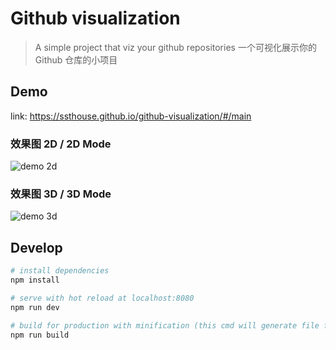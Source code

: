 # Github visualization

> A simple project that viz your github repositories
> 一个可视化展示你的 Github 仓库的小项目

## Demo

link:  https://ssthouse.github.io/github-visualization/#/main

### 效果图 2D / 2D Mode

![demo 2d](https://user-gold-cdn.xitu.io/2018/10/17/16681a0c00933e0b?w=1309&h=836&f=gif&s=4707231)

### 效果图 3D / 3D Mode

![demo 3d](https://user-gold-cdn.xitu.io/2018/10/17/16681a0c00a1e0ce?w=949&h=836&f=gif&s=4248026)

## Develop

```bash
# install dependencies
npm install

# serve with hot reload at localhost:8080
npm run dev

# build for production with minification (this cmd will generate file for github page  ==> in `docs` folder)
npm run build
```
